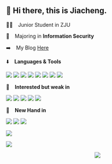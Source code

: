 ## 👋 Hi there, this is Jiacheng.

🧑‍🎓 &ensp; Junior Student in ZJU

📖 &ensp; Majoring in **Information Security**

➡️ &ensp; My Blog [Here](http://unicocn.github.io)

⬇️ &ensp; **Languages & Tools**
<p></p>
<span > <img src="https://img.shields.io/badge/-C-pink?style=flat-square&logo=c&logoColor=white" /> <img src="https://img.shields.io/badge/-C++-E34F26?style=flat-square&logo=cplusplus&logoColor=white" /> <img src="https://img.shields.io/badge/-Java-1572B6?style=flat-square&logo=java" /> <img src="https://img.shields.io/badge/-Python-oringe?style=flat-square&logo=python" /> <img src="https://img.shields.io/badge/-Qt-red?style=flat-square&logo=qt" /> <img src="https://img.shields.io/badge/-ROS-pink?style=flat-square&logo=ros&logoColor=white" /> <img src="https://img.shields.io/badge/-Latex-blue?style=flat-square&logo=latex&logoColor=white" /> <img src="https://img.shields.io/badge/-Markdown-purple?style=flat-square&logo=markdown&logoColor=white" /> </span>
<p></p>
🔽 &ensp; <b>Interested but weak in</b>
<p></p>
<span >  <img src="https://img.shields.io/badge/-Shell-pink?style=flat-square&logo=shell&logoColor=white" /> <img src="https://img.shields.io/badge/-HTML5-E34F26?style=flat-square&logo=html5&logoColor=white" /> <img src="https://img.shields.io/badge/-CSS3-1572B6?style=flat-square&logo=css3" /> <img src="https://img.shields.io/badge/-JavaScript-oringe?style=flat-square&logo=javascript" /> <img src="https://img.shields.io/badge/-Cmake-black?style=flat-square&logo=cmake&logoColor=white" /> </span>
<p></p>
📖 &ensp; <b>New Hand in</b>
<p></p>
<span> <img src="https://img.shields.io/badge/-Machine Learning-pink?style=flat-square&logo=&logoColor=white" /> <img src="https://img.shields.io/badge/-Cloud Computing-E34F26?style=flat-square&logo=&logoColor=white" />  <img src="https://img.shields.io/badge/-Operating System Design-1572B6?style=flat-square&logo=" /></span>
<p></p>
<a href="https://github.com/anuraghazra/github-readme-stats">
  <img align="center" src="https://github-readme-stats.vercel.app/api/top-langs/?username=UnicoCN&layout=compact" />
</a>
<p></p>
<a href="https://github.com/anuraghazra/github-readme-stats">
  <img align="center" src="https://github-readme-stats.vercel.app/api?username=UnicoCN&show_icons=true&theme=merko" />
</a>

<p></p>

<div align="center"> <img src="https://visitor-badge.glitch.me/badge?page_id=UnicoCN" /> </div>

